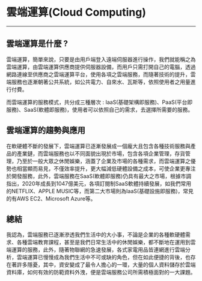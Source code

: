 # 雲端運算(Cloud Computing)

---
## 雲端運算是什麼 ?

  雲端運算，簡單來說，只要是由用戶端登入遠端伺服器進行操作，我們就能稱之為雲端運算，由雲端運算供應商提供伺服器設備，而用戶只需打開自己的電腦，透過網路連線至供應商之雲端運算平台，使用各項之雲端服務，而隨著技術的提升，雲端服務也逐漸朝著公共系統，如公共電力、自來水、瓦斯等，依照使用者之用量進行付費。

而雲端運算的服務模式，共分成三種層次 : IaaS(基礎架構即服務)、PaaS(平台即服務)、SaaS(軟體即服務)，使用者可以依照自己的需求，去選擇所需要的服務。

## 雲端運算的趨勢與應用

  在軟硬體不斷的發展下，雲端運算已逐漸發展成一個龐大且包含各種技術服務與產品的產業鏈，而雲端服務也以不同面貌出現於市場，包含各項企業管理，存貨管理，乃至於一般大眾之休閒娛樂，涵蓋了企業及市場的各種需求，而雲端運算之優勢也相當顯而易見，不僅效率提升，更大幅減低硬體設備之成本，可使企業更專注於開發服務，此外，雲端服務在SaaS(軟體即服務)仍具有最大之市場，根據市調指出，2020年成長到1047億美元，各項訂閱制SaaS軟體持續發展，如我們常用的NETFLIX、APPLE MUSIC等，而第二大市場則為IaaS(基礎設施即服務)，常見的有AWS EC2、Microsoft Azure等。

## 總結

  我認為，雲端服務已逐漸滲透我們生活中的大小事，不論是企業的各種軟硬體需求、各種雲端教育課程，甚至是我們日常生活中的休閒娛樂，都不斷地在運用到雲端運算的服務，此外，隨著物聯網的急速發展，各式家電用品皆連網進行雲端分析，雲端運算已慢慢成為我們生活中不可或缺的角色，但在如此便捷的背後，也存在著許多隱憂，其中，資安變成了最令人擔心的一環，大量的個人資料儲存於雲端資料庫，如何有效的防範資料外洩，便是雲端服務公司所需積極面對的一大課題。

 